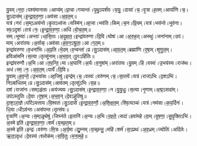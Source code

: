 

  
यु॒वम्।न॒रा॒।पश्य॑मानासः।आप्य॑म्।प्रा॒चा।गव्यन्तः॑।पृ॒थु॒ऽपर्श॑वः।य॒युः॒।दासा॑।च॒।वृ॒त्रा।ह॒तम्।आर्या॑णि।च॒।सु॒ऽदास॑म्।इ॒न्द्रा॒व॒रु॒णा॒।अव॑सा।अ॒व॒त॒म्॥  
यत्र॑।नरः॑।स॒म्ऽअय॑न्ते।कृ॒तऽध्व॑जः।यस्मि॑न्।आ॒जा।भव॑ति।किम्।च॒न।प्रि॒यम्।यत्र॑।भय॑न्ते।भुव॑ना।स्वः॒ऽदृशः॑।तत्र॑।नः॒।इ॒न्द्रा॒व॒रु॒णा॒।अधि॑।वो॒च॒त॒म्॥  
सम्।भूम्याः॑।अन्ताः॑।ध्व॒सि॒राः।अ॒दृ॒क्ष॒त॒।इन्द्रा॑वरुणा।दि॒वि।घोषः॑।आ।अ॒रु॒ह॒त्।अस्थुः॑।जना॑नाम्।उप॑।माम्।अरा॑तयः।अ॒र्वाक्।अव॑सा।ह॒व॒न॒ऽश्रु॒ता॒।आ।ग॒त॒म्॥  
इन्द्रा॑वरुणा।व॒धना॑भिः।अ॒प्र॒ति।भे॒दम्।व॒न्वन्ता॑।प्र।सु॒ऽदास॑म्।आ॒व॒त॒म्।ब्रह्मा॑णि।ए॒षा॒म्।शृ॒णु॒त॒म्।हविआ॑मनि।स॒त्या।तृत्सू॑नाम्।अ॒भ॒व॒त्।पु॒रःऽहि॑तिः॥  
इन्द्रा॑वरुणौ।अ॒भि।आ।त॒प॒न्ति॒।मा।अ॒घानि॑।अ॒र्यः।व॒नुषा॑म्।अरा॑तयः।यु॒वम्।हि।वस्वः॑।उ॒भय॑स्य।राज॑थः।अध॑।स्म॒।नः॒।अ॒व॒त॒म्।पार्ये॑।दि॒वि॥  
यु॒वाम्।ह॒व॒न्ते॒।उ॒भया॑सः।आ॒जिषु॑।इन्द्र॑म्।च॒।वस्वः॑।वरु॑णम्।च॒।सा॒तये॑।यत्र॑।राज॑ऽभिः।द॒शऽभिः॑।निऽबा॑धितम्।प्र।सु॒ऽदास॑म्।आव॑तम्।तृत्सु॑ऽभिः।स॒ह॥  
दश॑।राजा॑नः।सम्ऽइ॑ताः।अय॑ज्यवः।सु॒ऽदास॑म्।इ॒न्द्रा॒व॒रु॒णा॒।न।यु॒यु॒धुः॒।स॒त्या।नृ॒णाम्।अ॒द्म॒ऽसदा॑म्।उप॑ऽस्तुतिः।दे॒वाः।ए॒षा॒म्।अ॒भ॒व॒न्।दे॒वऽहू॑तिषु॥  
दा॒श॒ऽरा॒ज्ञे।परि॑ऽयत्ताय।वि॒श्वतः॑।सु॒ऽदासे॑।इ॒न्द्रा॒व॒रु॒णौ॒।अ॒शि॒क्ष॒त॒म्।श्वि॒त्यञ्चः॑।यत्र॑।नम॑सा।क॒प॒र्दिनः॑।धि॒या।धीऽव॑न्तः।अस॑पन्त।तृत्स॑वः॥  
वृ॒त्राणि॑।अ॒न्यः।स॒म्ऽइ॒थेषु॑।जिघ्न॑ते।व्र॒तानि॑।अ॒न्यः।अ॒भि।र॒क्ष॒ते॒।सदा॑।हवा॑महे।वा॒म्।वृ॒ष॒णा॒।सु॒वृ॒क्तिऽभिः॑।अ॒स्मे इति॑।इ॒न्द्रा॒व॒रु॒णा॒।शर्म॑।य॒च्छ॒त॒म्॥  
अ॒स्मे इति॑।इन्द्रः॑।वरु॑णः।मि॒त्रः।अ॒र्य॒मा।द्यु॒म्नम्।य॒च्छ॒न्तु॒।महि॑।शर्म॑।स॒ऽप्रथः॑।अ॒व॒ध्रम्।ज्योतिः॑।अदि॑तेः।ऋ॒त॒ऽवृधः॑।दे॒वस्य॑।श्लोक॑म्।स॒वि॒तुः।म॒ना॒म॒हे॒॥  
